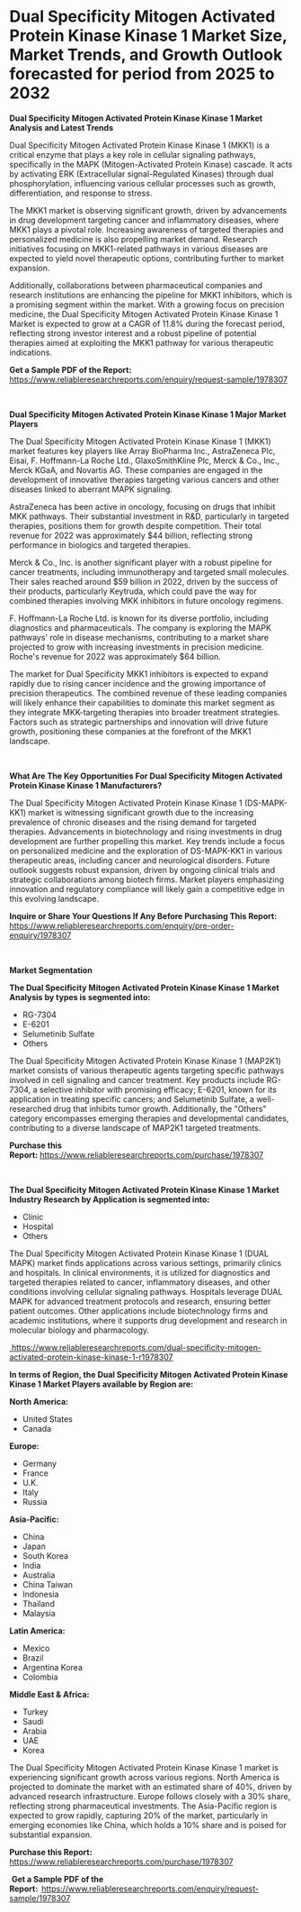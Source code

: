 <p><h1>Dual Specificity Mitogen Activated Protein Kinase Kinase 1 Market Size, Market Trends, and Growth Outlook forecasted for period from 2025 to 2032</h1></p><p><strong>Dual Specificity Mitogen Activated Protein Kinase Kinase 1 Market Analysis and Latest Trends</strong></p>
<p><p>Dual Specificity Mitogen Activated Protein Kinase Kinase 1 (MKK1) is a critical enzyme that plays a key role in cellular signaling pathways, specifically in the MAPK (Mitogen-Activated Protein Kinase) cascade. It acts by activating ERK (Extracellular signal-Regulated Kinases) through dual phosphorylation, influencing various cellular processes such as growth, differentiation, and response to stress.</p><p>The MKK1 market is observing significant growth, driven by advancements in drug development targeting cancer and inflammatory diseases, where MKK1 plays a pivotal role. Increasing awareness of targeted therapies and personalized medicine is also propelling market demand. Research initiatives focusing on MKK1-related pathways in various diseases are expected to yield novel therapeutic options, contributing further to market expansion.</p><p>Additionally, collaborations between pharmaceutical companies and research institutions are enhancing the pipeline for MKK1 inhibitors, which is a promising segment within the market. With a growing focus on precision medicine, the Dual Specificity Mitogen Activated Protein Kinase Kinase 1 Market is expected to grow at a CAGR of 11.8% during the forecast period, reflecting strong investor interest and a robust pipeline of potential therapies aimed at exploiting the MKK1 pathway for various therapeutic indications.</p></p>
<p><strong>Get a Sample PDF of the Report:&nbsp;</strong> <a href="https://www.reliableresearchreports.com/enquiry/request-sample/1978307?utm_campaign=3049&utm_medium=2&utm_source=Github&utm_content=ia&utm_term=19042025&utm_id=dual-specificity-mitogen-activated-protein-kinase-kinase-1">https://www.reliableresearchreports.com/enquiry/request-sample/1978307</a></p>
<p>&nbsp;</p>
<p><strong>Dual Specificity Mitogen Activated Protein Kinase Kinase 1 Major Market Players</strong></p>
<p><p>The Dual Specificity Mitogen Activated Protein Kinase Kinase 1 (MKK1) market features key players like Array BioPharma Inc., AstraZeneca Plc, Eisai, F. Hoffmann-La Roche Ltd., GlaxoSmithKline Plc, Merck & Co., Inc., Merck KGaA, and Novartis AG. These companies are engaged in the development of innovative therapies targeting various cancers and other diseases linked to aberrant MAPK signaling.</p><p>AstraZeneca has been active in oncology, focusing on drugs that inhibit MKK pathways. Their substantial investment in R&D, particularly in targeted therapies, positions them for growth despite competition. Their total revenue for 2022 was approximately $44 billion, reflecting strong performance in biologics and targeted therapies.</p><p>Merck & Co., Inc. is another significant player with a robust pipeline for cancer treatments, including immunotherapy and targeted small molecules. Their sales reached around $59 billion in 2022, driven by the success of their products, particularly Keytruda, which could pave the way for combined therapies involving MKK inhibitors in future oncology regimens.</p><p>F. Hoffmann-La Roche Ltd. is known for its diverse portfolio, including diagnostics and pharmaceuticals. The company is exploring the MAPK pathways' role in disease mechanisms, contributing to a market share projected to grow with increasing investments in precision medicine. Roche's revenue for 2022 was approximately $64 billion.</p><p>The market for Dual Specificity MKK1 inhibitors is expected to expand rapidly due to rising cancer incidence and the growing importance of precision therapeutics. The combined revenue of these leading companies will likely enhance their capabilities to dominate this market segment as they integrate MKK-targeting therapies into broader treatment strategies. Factors such as strategic partnerships and innovation will drive future growth, positioning these companies at the forefront of the MKK1 landscape.</p></p>
<p>&nbsp;</p>
<p><strong>What Are The Key Opportunities For Dual Specificity Mitogen Activated Protein Kinase Kinase 1 Manufacturers?</strong></p>
<p><p>The Dual Specificity Mitogen Activated Protein Kinase Kinase 1 (DS-MAPK-KK1) market is witnessing significant growth due to the increasing prevalence of chronic diseases and the rising demand for targeted therapies. Advancements in biotechnology and rising investments in drug development are further propelling this market. Key trends include a focus on personalized medicine and the exploration of DS-MAPK-KK1 in various therapeutic areas, including cancer and neurological disorders. Future outlook suggests robust expansion, driven by ongoing clinical trials and strategic collaborations among biotech firms. Market players emphasizing innovation and regulatory compliance will likely gain a competitive edge in this evolving landscape.</p></p>
<p><strong>Inquire or Share Your Questions If Any Before Purchasing This Report:</strong> <a href="https://www.reliableresearchreports.com/enquiry/pre-order-enquiry/1978307?utm_campaign=3049&utm_medium=2&utm_source=Github&utm_content=ia&utm_term=19042025&utm_id=dual-specificity-mitogen-activated-protein-kinase-kinase-1">https://www.reliableresearchreports.com/enquiry/pre-order-enquiry/1978307</a></p>
<p>&nbsp;</p>
<p><strong>Market Segmentation</strong></p>
<p><strong>The Dual Specificity Mitogen Activated Protein Kinase Kinase 1 Market Analysis by types is segmented into:</strong></p>
<p><ul><li>RG-7304</li><li>E-6201</li><li>Selumetinib Sulfate</li><li>Others</li></ul></p>
<p><p>The Dual Specificity Mitogen Activated Protein Kinase Kinase 1 (MAP2K1) market consists of various therapeutic agents targeting specific pathways involved in cell signaling and cancer treatment. Key products include RG-7304, a selective inhibitor with promising efficacy; E-6201, known for its application in treating specific cancers; and Selumetinib Sulfate, a well-researched drug that inhibits tumor growth. Additionally, the "Others" category encompasses emerging therapies and developmental candidates, contributing to a diverse landscape of MAP2K1 targeted treatments.</p></p>
<p><strong>Purchase this Report:&nbsp;</strong><a href="https://www.reliableresearchreports.com/purchase/1978307?utm_campaign=3049&utm_medium=2&utm_source=Github&utm_content=ia&utm_term=19042025&utm_id=dual-specificity-mitogen-activated-protein-kinase-kinase-1">https://www.reliableresearchreports.com/purchase/1978307</a></p>
<p>&nbsp;</p>
<p><strong>The Dual Specificity Mitogen Activated Protein Kinase Kinase 1 Market Industry Research by Application is segmented into:</strong></p>
<p><ul><li>Clinic</li><li>Hospital</li><li>Others</li></ul></p>
<p><p>The Dual Specificity Mitogen Activated Protein Kinase Kinase 1 (DUAL MAPK) market finds applications across various settings, primarily clinics and hospitals. In clinical environments, it is utilized for diagnostics and targeted therapies related to cancer, inflammatory diseases, and other conditions involving cellular signaling pathways. Hospitals leverage DUAL MAPK for advanced treatment protocols and research, ensuring better patient outcomes. Other applications include biotechnology firms and academic institutions, where it supports drug development and research in molecular biology and pharmacology.</p></p>
<p><a href="https://www.reliableresearchreports.com/dual-specificity-mitogen-activated-protein-kinase-kinase-1-r1978307?utm_campaign=3049&utm_medium=2&utm_source=Github&utm_content=ia&utm_term=19042025&utm_id=dual-specificity-mitogen-activated-protein-kinase-kinase-1">&nbsp;https://www.reliableresearchreports.com/dual-specificity-mitogen-activated-protein-kinase-kinase-1-r1978307</a></p>
<p><strong>In terms of Region, the Dual Specificity Mitogen Activated Protein Kinase Kinase 1 Market Players available by Region are:</strong></p>
<p>
    <p> <strong> North America: </strong>
        <ul>
            <li>United States</li>
            <li>Canada</li>
        </ul>
        </p> 
    <p> <strong> Europe: </strong>
        <ul>
            <li>Germany</li>
            <li>France</li>
            <li>U.K.</li>
            <li>Italy</li>
            <li>Russia</li>
        </ul>
        </p> 
    <p> <strong> Asia-Pacific: </strong>
        <ul>
            <li>China</li>
            <li>Japan</li>
            <li>South Korea</li>
            <li>India</li>
            <li>Australia</li>
            <li>China Taiwan</li>
            <li>Indonesia</li>
            <li>Thailand</li>
            <li>Malaysia</li>
        </ul>
        </p> 
    <p> <strong> Latin America: </strong>
        <ul>
            <li>Mexico</li>
            <li>Brazil</li>
            <li>Argentina Korea</li>
            <li>Colombia</li>
        </ul>
        </p> 
    <p> <strong> Middle East & Africa: </strong>
        <ul>
            <li>Turkey</li>
            <li>Saudi</li>
            <li>Arabia</li>
            <li>UAE</li>
            <li>Korea</li>
        </ul>
    </p>
    </p>
<p><p>The Dual Specificity Mitogen Activated Protein Kinase Kinase 1 market is experiencing significant growth across various regions. North America is projected to dominate the market with an estimated share of 40%, driven by advanced research infrastructure. Europe follows closely with a 30% share, reflecting strong pharmaceutical investments. The Asia-Pacific region is expected to grow rapidly, capturing 20% of the market, particularly in emerging economies like China, which holds a 10% share and is poised for substantial expansion.</p></p>
<p><strong>Purchase this Report: </strong><a href="https://www.reliableresearchreports.com/purchase/1978307?utm_campaign=3049&utm_medium=2&utm_source=Github&utm_content=ia&utm_term=19042025&utm_id=dual-specificity-mitogen-activated-protein-kinase-kinase-1">https://www.reliableresearchreports.com/purchase/1978307</a></p>
<p>&nbsp;<strong>Get a Sample PDF of the Report:&nbsp;&nbsp;</strong><a href="https://www.reliableresearchreports.com/enquiry/request-sample/1978307?utm_campaign=3049&utm_medium=2&utm_source=Github&utm_content=ia&utm_term=19042025&utm_id=dual-specificity-mitogen-activated-protein-kinase-kinase-1">https://www.reliableresearchreports.com/enquiry/request-sample/1978307</a></p>
<p><strong></strong></p>
<p><p></p><p></p><p></p></p>